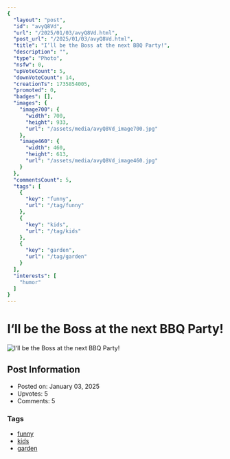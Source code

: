 ```yaml
---
{
  "layout": "post",
  "id": "avyQ8Vd",
  "url": "/2025/01/03/avyQ8Vd.html",
  "post_url": "/2025/01/03/avyQ8Vd.html",
  "title": "I‘ll be the Boss at the next BBQ Party!",
  "description": "",
  "type": "Photo",
  "nsfw": 0,
  "upVoteCount": 5,
  "downVoteCount": 14,
  "creationTs": 1735854005,
  "promoted": 0,
  "badges": [],
  "images": {
    "image700": {
      "width": 700,
      "height": 933,
      "url": "/assets/media/avyQ8Vd_image700.jpg"
    },
    "image460": {
      "width": 460,
      "height": 613,
      "url": "/assets/media/avyQ8Vd_image460.jpg"
    }
  },
  "commentsCount": 5,
  "tags": [
    {
      "key": "funny",
      "url": "/tag/funny"
    },
    {
      "key": "kids",
      "url": "/tag/kids"
    },
    {
      "key": "garden",
      "url": "/tag/garden"
    }
  ],
  "interests": [
    "humor"
  ]
}
---
```


# I‘ll be the Boss at the next BBQ Party!

![I‘ll be the Boss at the next BBQ Party!](/assets/media/avyQ8Vd_image700.jpg)

## Post Information

- Posted on: January 03, 2025
- Upvotes: 5
- Comments: 5

### Tags

- [funny](/tag/funny)
- [kids](/tag/kids)
- [garden](/tag/garden)
